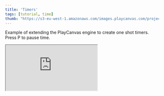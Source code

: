 ```yaml
---
title: 'Timers'
tags: [tutorial, time]
thumb: "https://s3-eu-west-1.amazonaws.com/images.playcanvas.com/projects/12/691984/71DABB-image-75.jpg"
---
```


Example of extending the PlayCanvas engine to create one shot timers. Press P to pause time.

<div className="iframe-container">
    <iframe src="https://playcanv.as/p/WsI6QA7y/" title="Timers" allow="camera; microphone; xr-spatial-tracking; fullscreen" allowfullscreen></iframe>
</div>
